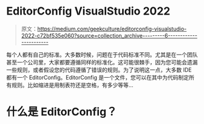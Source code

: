 # EditorConfig VisualStudio 2022

> 原文：<https://medium.com/geekculture/editorconfig-visualstudio-2022-c72bf535e060?source=collection_archive---------6----------------------->

每个人都有自己的标准。大多数时候，问题在于代码标准不同。尤其是在一个团队甚至一个公司里，大家都要遵循同样的标准化。这可能很棘手，因为您可能会遗漏一些规则，或者假设您的代码遵循了错误的规则。为了说明这一点，大多数 IDE 都有一个 EditorConfig。EditorConfig 是一个文件，您可以在其中为代码制定所有规则。比如缩进是用制表符还是空格，有多少等等…

# 什么是 EditorConfig？